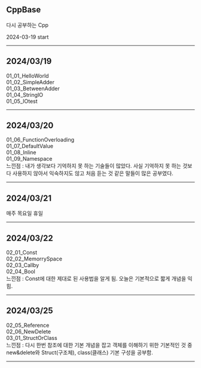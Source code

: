 <h2>CppBase</h2>

다시 공부하는 Cpp

2024-03-19 start
<hr>

<h2>2024/03/19</h2>
01_01_HelloWorld <br>
01_02_SimpleAdder <br>
01_03_BetweenAdder<br>
01_04_StringIO <br>
01_05_IOtest <br>
<hr>

<h2>2024/03/20</h2>
01_06_FunctionOverloading <br>
01_07_DefaultValue <br>
01_08_Inline <br>
01_09_Namespace <br>
느낀점 : 내가 생각보다 기억하지 못 하는 기술들이 많았다. 사실 기억하지 못 하는 것보다 사용하지 않아서 익숙하지도 않고 처음 듣는 것 같은 말들이 많은 공부였다. <br>
<hr>

<h2>2024/03/21</h2>
매주 목요일 휴일
<hr>

<h2>2024/03/22</h2>
02_01_Const <br>
02_02_MemorrySpace <br>
02_03_Callby <br>
02_04_Bool <br>
느낀점 : Const에 대한 제대로 된 사용법을 알게 됨. 오늘은 기본적으로 짧게 개념을 익힘.
<hr>

<h2>2024/03/25</h2>
02_05_Reference <br>
02_06_NewDelete <br>
03_01_StructOrClass <br>
느낀점 : 다시 한번 참조에 대한 기본 개념을 잡고 객체를 이해하기 위한 기본적인 것 중 new&delete와 Struct(구조체), class(클래스) 기본 구성을 공부함.
<hr>
